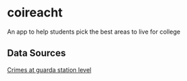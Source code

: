 # coireacht
An app to help students pick the best areas to live for college


## Data Sources
[Crimes at guarda station level](https://data.gov.ie/dataset/crimes-at-garda-stations-level-2010-2016)
[](http://www.cso.ie/px/pxeirestat/pssn/prtb/homepagefiles/rent_index_statbank.asp)
